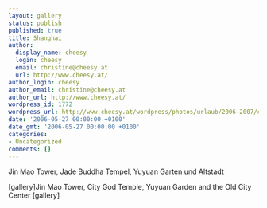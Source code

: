 ```yaml
---
layout: gallery
status: publish
published: true
title: Shanghai
author:
  display_name: cheesy
  login: cheesy
  email: christine@cheesy.at
  url: http://www.cheesy.at/
author_login: cheesy
author_email: christine@cheesy.at
author_url: http://www.cheesy.at/
wordpress_id: 1772
wordpress_url: http://www.cheesy.at/wordpress/photos/urlaub/2006-2007/china/shanghai/
date: '2006-05-27 00:00:00 +0100'
date_gmt: '2006-05-27 00:00:00 +0100'
categories:
- Uncategorized
comments: []
---
```

<!--:de-->Jin Mao Tower, Jade Buddha Tempel, Yuyuan Garten und Altstadt
[gallery]<!--:--><!--:en-->Jin Mao Tower, City God Temple, Yuyuan Garden and the Old City Center
[gallery]<!--:-->
